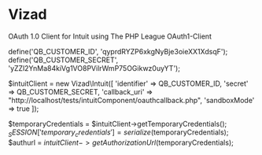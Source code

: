 # Vizad
OAuth 1.0 Client for Intuit using The PHP League OAuth1-Client


define('QB_CUSTOMER_ID', 'qyprdRYZP6xkgNyBje3oieXX1XdsqF');
define('QB_CUSTOMER_SECRET', 'yZZl2YnMa84kiVg1VO8PVilrWmP75OGikwz0uyYT');


$intuitClient = new Vizad\Intuit([
            'identifier'   => QB_CUSTOMER_ID,
            'secret'       => QB_CUSTOMER_SECRET,
            'callback_uri' => "http://localhost/tests/intuitComponent/oauthcallback.php",
            'sandboxMode' => true
        ]);

$temporaryCredentials = $intuitClient->getTemporaryCredentials();
$_SESSION['temporary_credentials'] = serialize($temporaryCredentials);
$authurl = $intuitClient->getAuthorizationUrl($temporaryCredentials);
